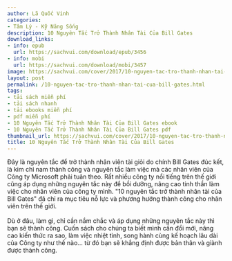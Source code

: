 ```yaml
---
author: Lã Quốc Vinh
categories:
- Tâm Lý - Kỹ Năng Sống
description: 10 Nguyên Tắc Trở Thành Nhân Tài Của Bill Gates
download_links:
- info: epub
  url: https://sachvui.com/download/epub/3456
- info: mobi
  url: https://sachvui.com/download/mobi/3457
image: https://sachvui.com/cover/2017/10-nguyen-tac-tro-thanh-nhan-tai-cua-bill-gates.jpg
layout: post
permalink: /10-nguyen-tac-tro-thanh-nhan-tai-cua-bill-gates.html
tags:
- tải sách miễn phí
- tải sách nhanh
- tải ebooks miễn phí
- pdf miễn phí
- 10 Nguyên Tắc Trở Thành Nhân Tài Của Bill Gates ebook
- 10 Nguyên Tắc Trở Thành Nhân Tài Của Bill Gates pdf
thumbnail_url: https://sachvui.com/cover/2017/10-nguyen-tac-tro-thanh-nhan-tai-cua-bill-gates.jpg
title: 10 Nguyên Tắc Trở Thành Nhân Tài Của Bill Gates
---
```


 <div class="item-desc text-justify"> <p>Đây là nguyên tắc để trở thành nhân viên tài giỏi do chính Bill Gates đúc kết, là kim chỉ nam thành công và nguyên tắc làm việc mà các nhân viên của Công ty Microsoft phải tuân theo. Rất nhiều công ty nổi tiếng trên thế giới cũng áp dụng những nguyên tắc này để bồi dưỡng, nâng cao tinh thần làm việc cho nhân viên của công ty mình. "10 nguyên tắc trở thành nhân tài của Bill Gates" đã chỉ ra mục tiêu nỗ lực và phương hướng thành công cho nhân viên trên thế giới.<br><br>Dù ở đâu, làm gì, chỉ cần nắm chắc và áp dụng những nguyên tắc này thì bạn sẽ thành công. Cuốn sách cho chúng ta biết mình cần đổi mới, nâng cao kiến thức ra sao, làm việc nhiệt tình, song hành cùng kế hoạch lâu dài của Công ty như thế nào… từ đó bạn sẽ khẳng định được bản thân và giành được thành công.</p> </div>